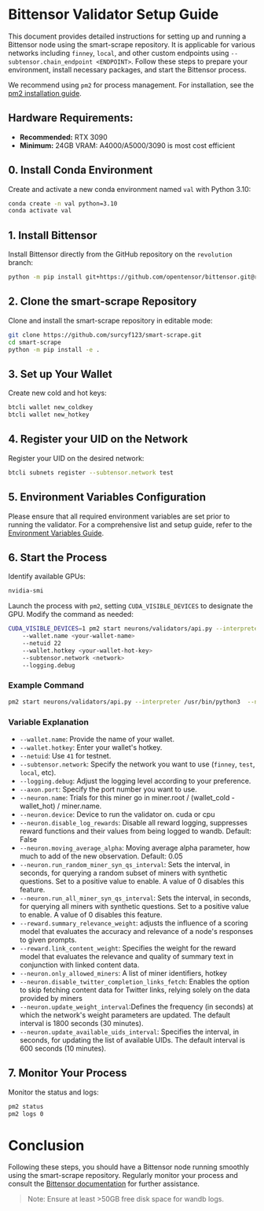 # Bittensor Validator Setup Guide

This document provides detailed instructions for setting up and running a Bittensor node using the smart-scrape repository. It is applicable for various networks including `finney`, `local`, and other custom endpoints using `--subtensor.chain_endpoint <ENDPOINT>`. Follow these steps to prepare your environment, install necessary packages, and start the Bittensor process.

We recommend using `pm2` for process management. For installation, see the [pm2 installation guide](https://pm2.io/docs/runtime/guide/installation/).

## Hardware Requirements:
- **Recommended:** RTX 3090
- **Minimum:** 24GB VRAM: A4000/A5000/3090 is most cost efficient

## 0. Install Conda Environment
Create and activate a new conda environment named `val` with Python 3.10:

```sh
conda create -n val python=3.10
conda activate val
```

## 1. Install Bittensor
Install Bittensor directly from the GitHub repository on the `revolution` branch:

```sh
python -m pip install git+https://github.com/opentensor/bittensor.git@revolution
```

## 2. Clone the smart-scrape Repository
Clone and install the smart-scrape repository in editable mode:

```sh
git clone https://github.com/surcyf123/smart-scrape.git
cd smart-scrape
python -m pip install -e .
```

## 3. Set up Your Wallet
Create new cold and hot keys:

```sh
btcli wallet new_coldkey
btcli wallet new_hotkey
```

## 4. Register your UID on the Network
Register your UID on the desired network:

```sh
btcli subnets register --subtensor.network test
```

## 5. Environment Variables Configuration
Please ensure that all required environment variables are set prior to running the validator. For a comprehensive list and setup guide, refer to the [Environment Variables Guide](./env_variables.md).

## 6. Start the Process
Identify available GPUs:

```sh
nvidia-smi
```

Launch the process with `pm2`, setting `CUDA_VISIBLE_DEVICES` to designate the GPU. Modify the command as needed:

```sh
CUDA_VISIBLE_DEVICES=1 pm2 start neurons/validators/api.py --interpreter /usr/bin/python3  --name validator_api -- 
    --wallet.name <your-wallet-name>  
    --netuid 22 
    --wallet.hotkey <your-wallet-hot-key>  
    --subtensor.network <network>  
    --logging.debug
```

### Example Command
```sh
pm2 start neurons/validators/api.py --interpreter /usr/bin/python3  --name validator_api -- --wallet.name validator --netuid 41 --wallet.hotkey default --subtensor.network testnet --logging.debug
```

### Variable Explanation
- `--wallet.name`: Provide the name of your wallet.
- `--wallet.hotkey`: Enter your wallet's hotkey.
- `--netuid`: Use `41` for testnet.
- `--subtensor.network`: Specify the network you want to use (`finney`, `test`, `local`, etc).
- `--logging.debug`: Adjust the logging level according to your preference.
- `--axon.port`: Specify the port number you want to use.
- `--neuron.name`: Trials for this miner go in miner.root / (wallet_cold - wallet_hot) / miner.name. 
- `--neuron.device`: Device to run the validator on. cuda or cpu
- `--neuron.disable_log_rewards`: Disable all reward logging, suppresses reward functions and their values from being logged to wandb. Default: False
- `--neuron.moving_average_alpha`: Moving average alpha parameter, how much to add of the new observation. Default: 0.05
- `--neuron.run_random_miner_syn_qs_interval`: Sets the interval, in seconds, for querying a random subset of miners with synthetic questions. Set to a positive value to enable. A value of 0 disables this feature.
- `--neuron.run_all_miner_syn_qs_interval`: Sets the interval, in seconds, for querying all miners with synthetic questions. Set to a positive value to enable. A value of 0 disables this feature.
- `--reward.summary_relevance_weight`: adjusts the influence of a scoring model that evaluates the accuracy and relevance of a node's responses to given prompts.
- `--reward.link_content_weight`: Specifies the weight for the reward model that evaluates the relevance and quality of summary text in conjunction with linked content data.
- `--neuron.only_allowed_miners`: A list of miner identifiers, hotkey
- `--neuron.disable_twitter_completion_links_fetch`: Enables the option to skip fetching content data for Twitter links, relying solely on the data provided by miners
- `--neuron.update_weight_interval`:Defines the frequency (in seconds) at which the network's weight parameters are updated. The default interval is 1800 seconds (30 minutes).
- `--neuron.update_available_uids_interval`: Specifies the interval, in seconds, for updating the list of available UIDs. The default interval is 600 seconds (10 minutes).

## 7. Monitor Your Process
Monitor the status and logs:

```sh
pm2 status
pm2 logs 0
```

# Conclusion
Following these steps, you should have a Bittensor node running smoothly using the smart-scrape repository. Regularly monitor your process and consult the [Bittensor documentation](https://github.com/opentensor/smart-scrape/docs/) for further assistance.

> Note: Ensure at least >50GB free disk space for wandb logs.
